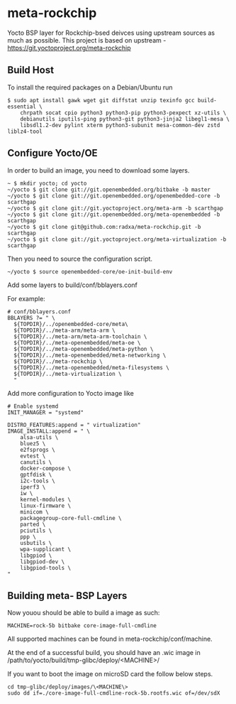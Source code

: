 # meta-rockchip

Yocto BSP layer for Rockchip-bsed deivces using upstream sources as much as possible.
This project is based on upstream - https://git.yoctoproject.org/meta-rockchip

## Build Host

To install the required packages on a Debian/Ubuntu run

```
$ sudo apt install gawk wget git diffstat unzip texinfo gcc build-essential \
    chrpath socat cpio python3 python3-pip python3-pexpect xz-utils \
    debianutils iputils-ping python3-git python3-jinja2 libegl1-mesa \
    libsdl1.2-dev pylint xterm python3-subunit mesa-common-dev zstd liblz4-tool
```

## Configure Yocto/OE

In order to build an image, you need to download some layers.

```
~ $ mkdir yocto; cd yocto
~/yocto $ git clone git://git.openembedded.org/bitbake -b master
~/yocto $ git clone git://git.openembedded.org/openembedded-core -b scarthgap
~/yocto $ git clone git://git.yoctoproject.org/meta-arm -b scarthgap
~/yocto $ git clone git://git.openembedded.org/meta-openembedded -b scarthgap
~/yocto $ git clone git@github.com:radxa/meta-rockchip.git -b scarthgap
~/yocto $ git clone git://git.yoctoproject.org/meta-virtualization -b scarthgap
```

Then you need to source the configuration script.

```
~/yocto $ source openembedded-core/oe-init-build-env
```

Add some layers to build/conf/bblayers.conf

For example:

```
# conf/bblayers.conf
BBLAYERS ?= " \
  ${TOPDIR}/../openembedded-core/meta\
  ${TOPDIR}/../meta-arm/meta-arm \
  ${TOPDIR}/../meta-arm/meta-arm-toolchain \
  ${TOPDIR}/../meta-openembedded/meta-oe \
  ${TOPDIR}/../meta-openembedded/meta-python \
  ${TOPDIR}/../meta-openembedded/meta-networking \
  ${TOPDIR}/../meta-rockchip \
  ${TOPDIR}/../meta-openembedded/meta-filesystems \
  ${TOPDIR}/../meta-virtualization \
  "
```

Add more configuration to Yocto image like

```
# Enable systemd
INIT_MANAGER = "systemd"

DISTRO_FEATURES:append = " virtualization"
IMAGE_INSTALL:append = " \
    alsa-utils \
    bluez5 \
    e2fsprogs \
    evtest \
    canutils \
    docker-compose \
    gptfdisk \
    i2c-tools \
    iperf3 \
    iw \
    kernel-modules \
    linux-firmware \
    minicom \
    packagegroup-core-full-cmdline \
    parted \
    pciutils \
    ppp \
    usbutils \
    wpa-supplicant \
    libgpiod \
    libgpiod-dev \
    libgpiod-tools \
"
```

## Building meta- BSP Layers

Now youou should be able to build a image as such:

```
MACHINE=rock-5b bitbake core-image-full-cmdline
```

All supported machines can be found in meta-rockchip/conf/machine.

At the end of a successful build, you should have an .wic image in /path/to/yocto/build/tmp-glibc/deploy/\<MACHINE\>/

If you want to boot the image on microSD card the follow below steps.

```
cd tmp-glibc/deploy/images/\<MACHINE\>
sudo dd if=./core-image-full-cmdline-rock-5b.rootfs.wic of=/dev/sdX
```
